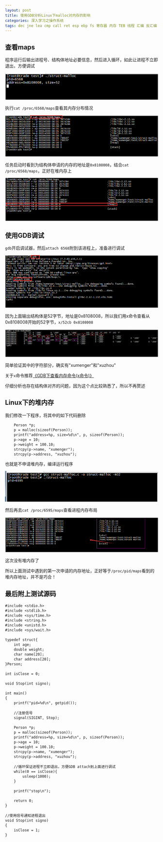 ```yaml
---
layout: post
title: 使用GDB分析Linux下malloc对内存的影响
categories: 深入学习之操作系统
tags: dec jne lea cmp call ret esp ebp fs 寄存器 内存 TEB 线程 汇编 反汇编 堆栈 delphi 函数 函数调用 循环 for while 判断 if 赋值 string windows windbg
---
```


## 查看maps

程序运行后输出进程号、结构体地址必要信息，然后进入循环，如此让进程不立即退出，方便调试

![image](../media/image/2017-09-10/01.png)

执行`cat /proc/6568/maps`查看其内存分布情况

![image](../media/image/2017-09-10/02.png)

任务启动时看到为结构体申请的内存的地址是`0x8108008`，结合`cat /proc/6568/maps`，正好在堆内存上

![image](../media/image/2017-09-10/03.png)

## 使用GDB调试

`gdb`开启调试器，然后`attach 6568`附到该进程上，准备进行调试

![image](../media/image/2017-09-10/04.png)

因为上面输出结构体是52字节，地址是0x8108008，所以我们用x命令查看从0x8108008开始的52字节，`x/52cb 0x8108008`

![image](../media/image/2017-09-10/05.png)

简单验证其中的字符部分，确实有"xumenger"和"xuzhou"

关于`x`命令推荐[《GDB下查看内存命令(x命令)》](http://blog.csdn.net/allenlinrui/article/details/5964046)

仔细分析也存在结构体对齐的问题，因为这个点比较熟悉了，所以不再赘述

## Linux下的堆内存

我们修改一下程序，将其中的如下代码删除

```
    Person *p;
    p = malloc(sizeof(Person));
    printf("address=%p, size=%d\n", p, sizeof(Person));
    p->age = 10;
    p->weight = 100.10;
    strcpy(p->name, "xumenger");
    strcpy(p->address, "xuzhou");
```

也就是不申请堆内存，编译运行程序

![image](../media/image/2017-09-10/06.png)

然后再去`cat /proc/6595/maps`查看进程内存布局

![image](../media/image/2017-09-10/07.png)

这次没有堆内存了

所以上面测试中遇到的第一次申请的内存地址，正好等于`/proc/pid/maps`看到的堆内存地址，并不是巧合！

## 最后附上测试源码

```
#include <stdio.h>
#include <stdlib.h>
#include <sys/time.h>
#include <string.h>
#include <unistd.h>
#include <sys/wait.h>

typedef struct{
    int age;
    double weight;
    char name[20];
    char address[20];
}Person;

int isClose = 0;

void Stop(int signo);

int main()
{
    printf("pid=%d\n", getpid());
    
    //注册信号
    signal(SIGINT, Stop);

    Person *p;
    p = malloc(sizeof(Person));
    printf("address=%p, size=%d\n", p, sizeof(Person));
    p->age = 10;
    p->weight = 100.10;
    strcpy(p->name, "xumenger");
    strcpy(p->address, "xuzhou");

    //循环保证进程不立即退出，方便GDB attach到上面进行调试
    while(0 == isClose){
        usleep(1000);
    }

    printf("stop\n");

    return 0;
}

//使用信号通知进程退出
void Stop(int signo)
{
    isClose = 1;
}
```
